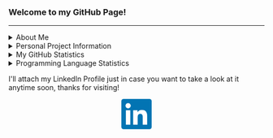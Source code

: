 ### Welcome to my GitHub Page!

---

<details>
  <summary>About Me</summary> 

  ### Who are you? Where are you from?
  * My name is Angel Vazquez!
  * I am from Florida, Puerto Rico but I will be moving to Silver Spring, Maryland in early August!

  ---
  
  ### What do you do for a living?
  * I am currently a Cybersecurity Software Engineer at <strong>Johns Hopkins University Applied Physics Laboratory</strong> as part of the Cyber Concepts and Exploration group.
    * The group focuses on areas such as formal methods, malware analysis, quantum computing, cryptography, and trusted computing.
    * The work involves cybersecurity-related software engineering, using languages like Java, C, Python, etc.

  ---
  
  ### Where did/are you going to school?
  * I obtained a Bachelor of Science in Computer Science & Engineering from the University of Puerto Rico - Mayagüez Campus.

  ---
  
  ### Did you do any internships before graduating?
  * I did! I was an Information Systems Undergrad Coop at Amgen in 2021, a Software Engineering Intern in Summer 2022 with Lockheed Martin, an IT Security Operations Coop in Fall 2022, and a Cybersecurity Software Engineering Intern in Summer 2023 with Johns Hopkins University Applied Physics Lab!

  ---
  
  ### What are your technical skills & interests?
  * <strong>Skills</strong>
    * Programming Languages
      * Python, JAVA, C, C#, SQL
    * Machine Learning
      * PyTorch, Scikit-Learn, Pandas, NumPy
    * Reverse Engineering
      * Ghidra, IDA Pro, x86, Wireshark, PEid, CFF Explorer, Binwalk, Procmon, Burp Suite
    * Full Stack Web Development & DevOps
      * Node.js, Express.js, Django, Flask, PostgreSQL, .NET, Docker, Ansible
    * Embedded Systems
      * MSP430, ESP32, Arduino, Raspberry Pi, FPGA
  * <strong>Interests</strong>
    * Offensive Security
    * Reverse Engineering
    * Malware Analysis
    * Machine Learning/Deep Learning
    * Operating Systems
</details>

<!--Projects Table-->
<details>
  <summary>Personal Project Information</summary>

  ### What is this GitHub Page For?
  Even though I am a cybersecurity software engineer at JHUAPL, I keep in this GitHub all my personal projects.

  Project     | Location
 ----------- | --------|
La Vellonera de la Cueva | [Repo](https://github.com/angel-vazquez25/La_Vellonera_de_la_Cueva)
Other Projects | [My Profile](https://github.com/angel-vazquez25)|

</details>

<!--Some GitHub Embeds-->
<details>
  <summary>My GitHub Statistics</summary>
  <p align="center">
    <img src="https://github-readme-stats.vercel.app/api?username=angel-vazquez25&show_icons=false"/>
  </p>
</details>

<details>
  <summary>Programming Language Statistics</summary>
  <p align="center">
    <img src="https://github-readme-stats.vercel.app/api/top-langs/?username=angel-vazquez25"/>
  </p>
</details>

<!--
<details>
  <summary>My Most Used Editors</summary>
  <p align="center">
    <img src="https://wakatime.com/share/@bermed28/5e35e06c-44c5-4378-bc20-0263a818dda3.svg" height="400"/>
  </p>
</details>
-->

<!--Social Media-->
I'll attach my LinkedIn Profile just in case you want to take a look at it anytime soon, thanks for visiting!
<div align="center">
  <a href="https://www.linkedin.com/in/angelkvs/"> 
    <img src="LinkedIn.png" height="60px" width="60px">
  </a>
<!--   <a href="add_resume_link_here"> 
    <img src="resume-icon-3.png" height="60px" width="60px">
  </a> -->
</div>

